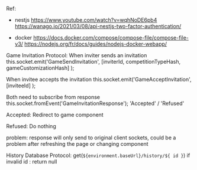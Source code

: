 Ref:
  - nestjs
  https://www.youtube.com/watch?v=wqhNoDE6pb4
  https://wanago.io/2021/03/08/api-nestjs-two-factor-authentication/

  - docker
  https://docs.docker.com/compose/compose-file/compose-file-v3/
  https://nodejs.org/fr/docs/guides/nodejs-docker-webapp/

Game Invitation Protocol:
  When inviter sends an invitation
  this.socket.emit('GameSendInvitation', [inviterId, competitionTypeHash, gameCustomizationHash] );

  When invitee accepts the invitation
  this.socket.emit('GameAcceptInvitation', [inviteeId] );

  Both need to subscribe from response
  this.socket.fromEvent('GameInvitationResponse');
  'Accepted' / 'Refused'

  Accepted: Redirect to game component

  Refused: Do nothing

  problem: response will only send to original client sockets, could be a problem     after refreshing the page or changing component


History Database Protocol:
  get<HistoryI>(`${environment.baseUrl}/history/${ id }`)
  if invalid id : return null
